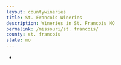 ```yaml
---
layout: countywineries
title: St. Francois Wineries
description: Wineries in St. Francois MO
permalink: /missouri/st. francois/
county: st. francois
state: mo
---
```

-
